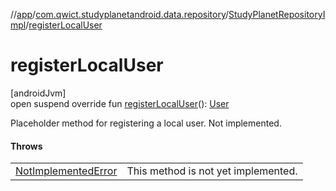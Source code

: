 //[app](../../../index.md)/[com.qwict.studyplanetandroid.data.repository](../index.md)/[StudyPlanetRepositoryImpl](index.md)/[registerLocalUser](register-local-user.md)

# registerLocalUser

[androidJvm]\
open suspend override fun [registerLocalUser](register-local-user.md)(): [User](../../com.qwict.studyplanetandroid.domain.model/-user/index.md)

Placeholder method for registering a local user. Not implemented.

#### Throws

| | |
|---|---|
| [NotImplementedError](https://kotlinlang.org/api/latest/jvm/stdlib/kotlin/-not-implemented-error/index.html) | This method is not yet implemented. |
